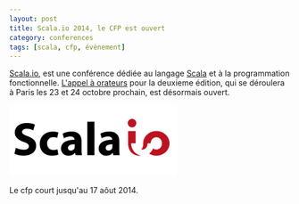 ```yaml
---
layout: post
title: Scala.io 2014, le CFP est ouvert
category: conferences
tags: [scala, cfp, évènement]
---
```


[Scala.io](http://scala.io/), est une conférence dédiée au langage [Scala](http://www.scala-lang.org/) et à la
programmation fonctionnelle. [L'appel à orateurs](http://cfp.scala.io/) pour la deuxieme édition, qui se déroulera à
Paris les 23 et 24 octobre prochain, est désormais ouvert.


![Scala.io](/images/posts/2014/scalaio_white.png)

Le cfp court jusqu'au 17 aôut 2014.